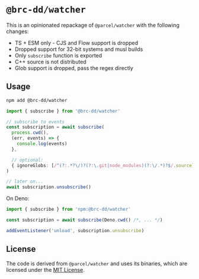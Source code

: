 # `@brc-dd/watcher`

This is an opinionated repackage of `@parcel/watcher` with the following changes:

- TS + ESM only - CJS and Flow support is dropped
- Dropped support for 32-bit systems and musl builds
- Only `subscribe` function is exported
- C++ source is not distributed
- Glob support is dropped, pass the regex directly

## Usage

```sh
npm add @brc-dd/watcher
```

```ts
import { subscribe } from '@brc-dd/watcher'

// subscribe to events
const subscription = await subscribe(
  process.cwd(),
  (err, events) => {
    console.log(events)
  },

  // optional:
  { ignoreGlobs: [/^(?:.*?\/)?(?:\.git|node_modules)(?:\/.*)?$/.source] }
)

// later on...
await subscription.unsubscribe()
```

On Deno:

```ts
import { subscribe } from 'npm:@brc-dd/watcher'

const subscription = await subscribe(Deno.cwd() /*, ... */)

addEventListener('unload', subscription.unsubscribe)
```

## License

The code is derived from `@parcel/watcher` and uses its binaries, which are licensed under the [MIT License](https://github.com/parcel-bundler/watcher/blob/master/LICENSE).
